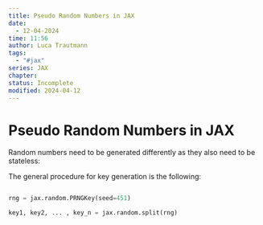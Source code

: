 ```yaml
---
title: Pseudo Random Numbers in JAX
date:
  - 12-04-2024
time: 11:56
author: Luca Trautmann
tags:
  - "#jax"
series: JAX
chapter: 
status: Incomplete
modified: 2024-04-12
---
```

# Pseudo Random Numbers in JAX
Random numbers need to be generated differently as they also need to be stateless: 

The general procedure for key generation is the following: 
```python

rng = jax.random.PRNGKey(seed=451)

key1, key2, ... , key_n = jax.random.split(rng)


```